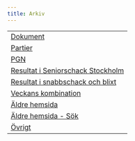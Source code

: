 ```yaml
---
title: Arkiv
---
```


||
|-|
|[Dokument](dokument)|
|[Partier](partier)|
|[PGN](pgn)|
|[Resultat i Seniorschack Stockholm](resultat-i-seniorschack-stockholm)|
|[Resultat i snabbschack och blixt](resultat-i-snabbschack-och-blixt)|
|[Veckans kombination](veckans-kombination)|
|[Äldre hemsida](https://www.seniorschackstockholm.se)|
|[Äldre hemsida - Sök](https://www.google.com/search?q=site:seniorschackstockholm.se)|
|[Övrigt](övrigt)|